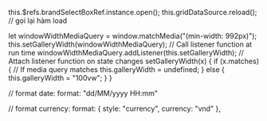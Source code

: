 this.$refs.brandSelectBoxRef.instance.open();
this.gridDataSource.reload(); // gọi lại hàm load

let windowWidthMediaQuery = window.matchMedia("(min-width: 992px)");
this.setGalleryWidth(windowWidthMediaQuery); // Call listener function at run time
windowWidthMediaQuery.addListener(this.setGalleryWidth); // Attach listener function on state changes
setGalleryWidth(x) {
if (x.matches) {
// If media query matches
this.galleryWidth = undefined;
} else {
this.galleryWidth = "100vw";
}
}

// format date:
format: "dd/MM/yyyy HH:mm"

// format currency:
format: { style: "currency", currency: "vnd" },
